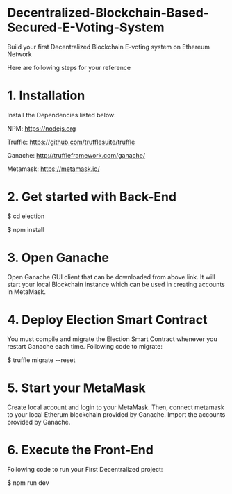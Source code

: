 # Decentralized-Blockchain-Based-Secured-E-Voting-System
Build your first Decentralized Blockchain E-voting system on Ethereum Network

Here are following steps for your reference

# 1. Installation
Install the Dependencies listed below:

NPM: https://nodejs.org

Truffle: https://github.com/trufflesuite/truffle

Ganache: http://truffleframework.com/ganache/

Metamask: https://metamask.io/


# 2. Get started with Back-End

$ cd election

$ npm install


# 3. Open Ganache
Open Ganache GUI client that can be downloaded from above link. It will start your local Blockchain instance which can be used in creating accounts in MetaMask.


# 4. Deploy Election Smart Contract
You must compile and migrate the Election Smart Contract whenever you restart Ganache each time.
Following code to migrate:

$ truffle migrate --reset


# 5. Start your MetaMask
Create local account and login to your MetaMask. Then, connect metamask to your local Etherum blockchain provided by Ganache.
Import the accounts provided by Ganache.


# 6. Execute the Front-End
Following code to run your First Decentralized project:

$ npm run dev
